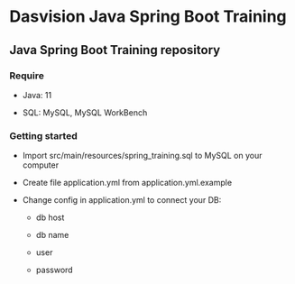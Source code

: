 # Dasvision Java Spring Boot Training

## Java Spring Boot Training repository

### Require

- Java: 11

- SQL: MySQL, MySQL WorkBench

### Getting started
 
- Import src/main/resources/spring_training.sql to MySQL on your computer

- Create file application.yml from application.yml.example

- Change config in application.yml to connect your DB: 

    - db host

    - db name
    
    - user

    - password






